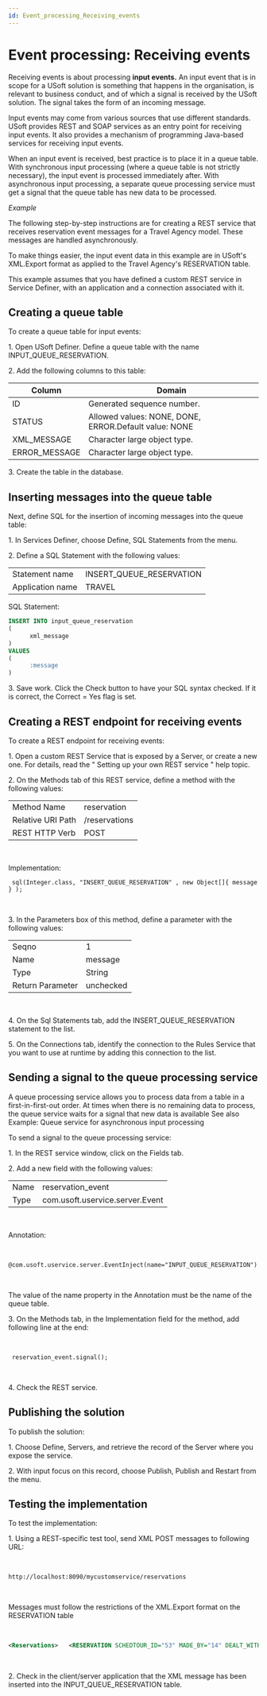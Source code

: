 ```yaml
---
id: Event_processing_Receiving_events
---
```


# Event processing: Receiving events

Receiving events is about processing **input events.** An input event that is in scope for a USoft solution is something that happens in the organisation, is relevant to business conduct, and of which a signal is received by the USoft solution. The signal takes the form of an incoming message.

Input events may come from various sources that use different standards. USoft provides REST and SOAP services as an entry point for receiving input events. It also provides a mechanism of programming Java-based services for receiving input events.

When an input event is received, best practice is to place it in a queue table. With synchronous input processing (where a queue table is not strictly necessary), the input event is processed immediately after. With asynchronous input processing, a separate queue processing service must get a signal that the queue table has new data to be processed.

*Example*

The following step-by-step instructions are for creating a REST service that receives reservation event messages for a Travel Agency model. These messages are handled asynchronously.

To make things easier, the input event data in this example are in USoft's XML.Export format as applied to the Travel Agency's RESERVATION table.

This example assumes that you have defined a custom REST service in Service Definer, with an application and a connection associated with it.

## Creating a queue table

To create a queue table for input events:

1. Open USoft Definer. Define a queue table with the name INPUT_QUEUE_RESERVATION.

2. Add the following columns to this table:

|**Column**|**Domain**|
|--------|--------|
|ID      |Generated sequence number.|
|STATUS  |Allowed values: NONE, DONE, ERROR.Default value: NONE|
|XML_MESSAGE|Character large object type.|
|ERROR_MESSAGE|Character large object type.|



3. Create the table in the database.

## Inserting messages into the queue table

Next, define SQL for the insertion of incoming messages into the queue table:

1. In Services Definer, choose Define, SQL Statements from the menu.

2. Define a SQL Statement with the following values:

|        |        |
|--------|--------|
|Statement name|INSERT_QUEUE_RESERVATION|
|Application name|TRAVEL  |



SQL Statement:

```sql
INSERT INTO input_queue_reservation
(   
      xml_message   
)
VALUES
(  
      :message
)
```

3. Save work. Click the Check button to have your SQL syntax checked. If it is correct, the Correct = Yes flag is set.

## Creating a REST endpoint for receiving events

To create a REST endpoint for receiving events:

1. Open a custom REST Service that is exposed by a Server, or create a new one. For details, read the " Setting up your own REST service " help topic.

2. On the Methods tab of this REST service, define a method with the following values:

|        |        |
|--------|--------|
|Method Name|reservation|
|Relative URI Path|/reservations|
|REST HTTP Verb|POST    |



 

Implementation:



```
 sql(Integer.class, "INSERT_QUEUE_RESERVATION" , new Object[]{ message } );
```

 

3. In the Parameters box of this method, define a parameter with the following values:

|        |        |
|--------|--------|
|Seqno   |1       |
|Name    |message |
|Type    |String  |
|Return Parameter|unchecked|



 

4. On the Sql Statements tab, add the INSERT_QUEUE_RESERVATION statement to the list.



5. On the Connections tab, identify the connection to the Rules Service that you want to use at runtime by adding this connection to the list.

## Sending a signal to the queue processing service

A queue processing service allows you to process data from a table in a first-in-first-out order. At times when there is no remaining data to process, the queue service waits for a signal that new data is available See also Example: Queue service for asynchronous input processing

To send a signal to the queue processing service:

1. In the REST service window, click on the Fields tab.

2. Add a new field with the following values:

|        |        |
|--------|--------|
|Name    |reservation_event|
|Type    |com.usoft.uservice.server.Event|



 

Annotation:



 

```
@com.usoft.uservice.server.EventInject(name="INPUT_QUEUE_RESERVATION")
```

 

The value of the name property in the Annotation must be the name of the queue table.

3. On the Methods tab, in the Implementation field for the method, add following line at the end:

 

```
 reservation_event.signal();
```

 

4. Check the REST service.

## Publishing the solution

To publish the solution:

1. Choose Define, Servers, and retrieve the record of the Server where you expose the service.

2. With input focus on this record, choose Publish, Publish and Restart from the menu.

## Testing the implementation

To test the implementation:

1. Using a REST-specific test tool, send XML POST messages to following URL:

 

```
http://localhost:8090/mycustomservice/reservations
```

 

Messages must follow the restrictions of the XML.Export format on the RESERVATION table

 

```xml
<Reservations>   <RESERVATION SCHEDTOUR_ID="53" MADE_BY="14" DEALT_WITH_BY="1"/></Reservations>

```

 

2. Check in the client/server application that the XML message has been inserted into the INPUT_QUEUE_RESERVATION table.

 